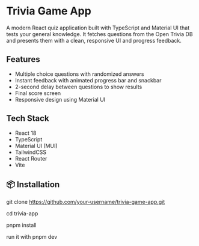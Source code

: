 # Trivia Game App

A modern React quiz application built with TypeScript and Material UI that tests your general knowledge. It fetches questions from the Open Trivia DB and presents them with a clean, responsive UI and progress feedback.

## Features

- Multiple choice questions with randomized answers
- Instant feedback with animated progress bar and snackbar
- 2-second delay between questions to show results
- Final score screen
- Responsive design using Material UI

## Tech Stack

- React 18
- TypeScript
- Material UI (MUI)
- TailwindCSS
- React Router
- Vite

## 📦 Installation

   git clone https://github.com/your-username/trivia-game-app.git
   
   cd trivia-app
   
   pnpm install

   run it with pnpm dev


   

